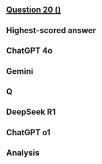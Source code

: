 ## [Question 20 ()]()



## Highest-scored answer 


## ChatGPT 4o



## Gemini



## Q



## DeepSeek R1



## ChatGPT o1



## Analysis 


